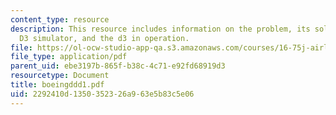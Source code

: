 ```yaml
---
content_type: resource
description: This resource includes information on the problem, its solution, boings
  D3 simulator, and the d3 in operation.
file: https://ol-ocw-studio-app-qa.s3.amazonaws.com/courses/16-75j-airline-management-spring-2006/2292410d1350352326a963e5b83c5e06_boeingddd1.pdf
file_type: application/pdf
parent_uid: ebe3197b-865f-b38c-4c71-e92fd68919d3
resourcetype: Document
title: boeingddd1.pdf
uid: 2292410d-1350-3523-26a9-63e5b83c5e06
---
```

